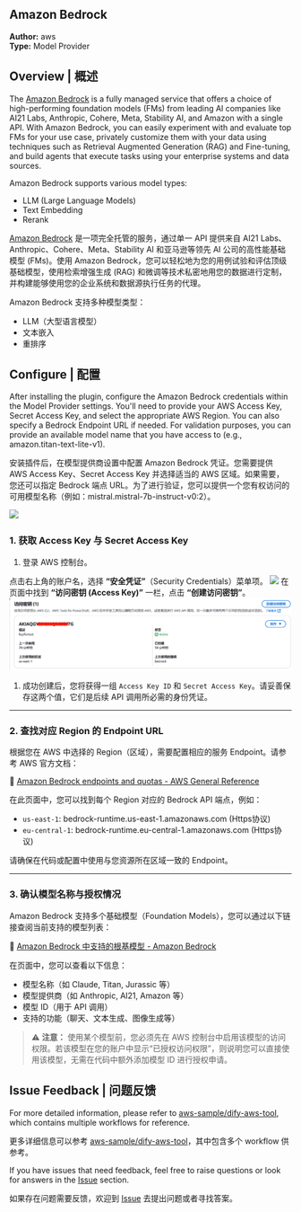 ## Amazon Bedrock

**Author:** aws  
**Type:** Model Provider



## Overview | 概述

The [Amazon Bedrock](https://aws.amazon.com/bedrock/) is a fully managed service that offers a choice of high-performing foundation models (FMs) from leading AI companies like AI21 Labs, Anthropic, Cohere, Meta, Stability AI, and Amazon with a single API. With Amazon Bedrock, you can easily experiment with and evaluate top FMs for your use case, privately customize them with your data using techniques such as Retrieval Augmented Generation (RAG) and Fine-tuning, and build agents that execute tasks using your enterprise systems and data sources.

Amazon Bedrock supports various model types:
- LLM (Large Language Models)
- Text Embedding
- Rerank

[Amazon Bedrock](https://aws.amazon.com/bedrock/) 是一项完全托管的服务，通过单一 API 提供来自 AI21 Labs、Anthropic、Cohere、Meta、Stability AI 和亚马逊等领先 AI 公司的高性能基础模型 (FMs)。使用 Amazon Bedrock，您可以轻松地为您的用例试验和评估顶级基础模型，使用检索增强生成 (RAG) 和微调等技术私密地用您的数据进行定制，并构建能够使用您的企业系统和数据源执行任务的代理。

Amazon Bedrock 支持多种模型类型：
- LLM（大型语言模型）
- 文本嵌入
- 重排序



## Configure | 配置

After installing the plugin, configure the Amazon Bedrock credentials within the Model Provider settings. You'll need to provide your AWS Access Key, Secret Access Key, and select the appropriate AWS Region. You can also specify a Bedrock Endpoint URL if needed. For validation purposes, you can provide an available model name that you have access to (e.g., amazon.titan-text-lite-v1).

安装插件后，在模型提供商设置中配置 Amazon Bedrock 凭证。您需要提供 AWS Access Key、Secret Access Key 并选择适当的 AWS 区域。如果需要，您还可以指定 Bedrock 端点 URL。为了进行验证，您可以提供一个您有权访问的可用模型名称（例如：mistral.mistral-7b-instruct-v0:2）。

![](./_assets/configure.png)

### 1. 获取 Access Key 与 Secret Access Key

1. 登录 AWS 控制台。

点击右上角的账户名，选择 **“安全凭证”**（Security Credentials）菜单项。
![](./_assets/Access.png)
在页面中找到 **“访问密钥 (Access Key)”** 一栏，点击 **“创建访问密钥”**。
![](./_assets/Key.png)

1. 成功创建后，您将获得一组 `Access Key ID` 和 `Secret Access Key`。请妥善保存这两个值，它们是后续 API 调用所必需的身份凭证。

------

### 2. 查找对应 Region 的 Endpoint URL

根据您在 AWS 中选择的 Region（区域），需要配置相应的服务 Endpoint。请参考 AWS 官方文档：

🔗 [Amazon Bedrock endpoints and quotas - AWS General Reference](https://docs.aws.amazon.com/general/latest/gr/bedrock.html)

在此页面中，您可以找到每个 Region 对应的 Bedrock API 端点，例如：

- `us-east-1`: bedrock-runtime.us-east-1.amazonaws.com (Https协议)
- `eu-central-1`: bedrock-runtime.eu-central-1.amazonaws.com (Https协议)

请确保在代码或配置中使用与您资源所在区域一致的 Endpoint。

------

### 3. 确认模型名称与授权情况

Amazon Bedrock 支持多个基础模型（Foundation Models），您可以通过以下链接查阅当前支持的模型列表：

🔗 [Amazon Bedrock 中支持的根基模型 - Amazon Bedrock](https://docs.aws.amazon.com/zh_cn/bedrock/latest/userguide/models-supported.html)

在页面中，您可以查看以下信息：

- 模型名称（如 Claude, Titan, Jurassic 等）
- 模型提供商（如 Anthropic, AI21, Amazon 等）
- 模型 ID（用于 API 调用）
- 支持的功能（聊天、文本生成、图像生成等）

> ⚠️ **注意：**
>  使用某个模型前，您必须先在 AWS 控制台中启用该模型的访问权限。若该模型在您的账户中显示“已授权访问权限”，则说明您可以直接使用该模型，无需在代码中额外添加模型 ID 进行授权申请。


## Issue Feedback | 问题反馈

For more detailed information, please refer to [aws-sample/dify-aws-tool](https://github.com/aws-samples/dify-aws-tool/), which contains multiple workflows for reference.

更多详细信息可以参考 [aws-sample/dify-aws-tool](https://github.com/aws-samples/dify-aws-tool/)，其中包含多个 workflow 供参考。

If you have issues that need feedback, feel free to raise questions or look for answers in the [Issue](https://github.com/aws-samples/dify-aws-tool/issues) section.

如果存在问题需要反馈，欢迎到 [Issue](https://github.com/aws-samples/dify-aws-tool/issues) 去提出问题或者寻找答案。
